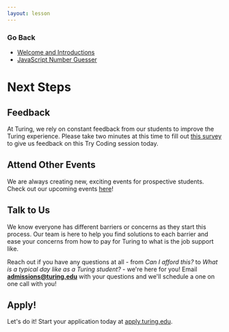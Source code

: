 ```yaml
---
layout: lesson
---
```


### Go Back

- [Welcome and Introductions](../)
- [JavaScript Number Guesser](../js-number-guesser)

# Next Steps

## Feedback

At Turing, we rely on constant feedback from our students to improve the Turing experience. Please take two minutes at this time to fill out <a target="blank" href="https://airtable.com/appR5bqtCZv7u3xXX/shr8IHKqMDPRxVZlz">this survey</a> to give us feedback on this Try Coding session today.

## Attend Other Events

We are always creating new, exciting events for prospective students. Check out our upcoming events <a target="blank" href="https://www.eventbrite.com/o/turing-school-of-software-design-9895674202">here</a>!

## Talk to Us

We know everyone has different barriers or concerns as they start this process. Our team is here to help you find solutions to each barrier and ease your concerns from how to pay for Turing to what is the job support like.

Reach out if you have any questions at all - from *Can I afford this?*  to *What is a typical day like as a Turing student?* - we're here for you! Email **admissions@turing.edu** with your questions and we'll schedule a one on one call with you!

## Apply!

Let's do it! Start your application today at <a target="blank" href="https://apply.turing.edu/">apply.turing.edu</a>. 
